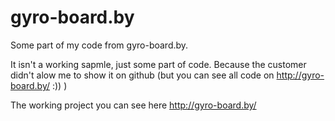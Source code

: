 # gyro-board.by
Some part of my code from  gyro-board.by.

It isn't a working sapmle, just some part of code. Because the customer didn't alow me to show it on github (but you can see all code on  http://gyro-board.by/ :)) )

The working project you can see here http://gyro-board.by/

